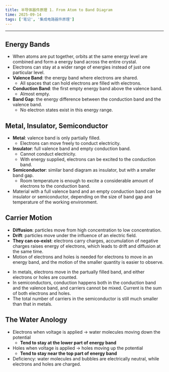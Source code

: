 ```yaml
---
title: 半导体器件原理 1. From Atom to Band Diagram
time: 2025-09-14
tags: ['笔记', '集成电路器件原理']
---
```


---

## Energy Bands

- When atoms are put together, orbits at the same energy level are combined and form a energy band across the entire crystal.
- Electrons can stay at a wider range of energies instead of just one particular level.
- **Valence Band**: the energy band where electrons are shared.
  - All spaces that can hold electrons are filled with electrons.
- **Conduction Band**: the first empty energy band above the valence band.
  - Almost empty.
- **Band Gap**: the energy difference between the conduction band and the valence band.
  - No electron states exist in this energy range.

## Metal, Insulator, Semiconductor

- **Metal**: valence band is only partially filled.
  - Electrons can move freely to conduct electricity.
- **Insulator**: full valence band and empty conduction band.
  - Cannot conduct electricity.
  - With energy supplied, electrons can be excited to the conduction band.
- **Semiconductor**: similar band diagram as insulator, but with a smaller band gap.
  - Room temperature is enough to excite a considerable amount of electrons to the conduction band.
- Material with a full valence band and an empty conduction band can be insulator or semiconductor, depending on the size of band gap and temperature of the working environment.

## Carrier Motion

- **Diffusion**: particles move from high concentration to low concentration.
- **Drift**: particles move under the influence of an electric field.
- **They can co-exist**: electrons carry charges, accumulation of negative charges raises energy of electrons, which leads to drift and diffusion at the same time.
- Motion of electrons and holes is needed for electrons to move in an energy band, and the motion of the smaller quantity is easier to observe.
<!---->
- In metals, electrons move in the partually filled band, and either electrons or holes are counted.
- In semiconductors, conduction happens both in the conduction band and the valence band, and carriers cannot be mixed. Current is the sum of both electrons and holes.
- The total number of carriers in the semiconductor is still much smaller than that in metals.

## The Water Anology

- Electrons when voltage is applied -> water molecules moving down the potential
  - **Tend to stay at the lower part of energy band**
- Holes when voltage is applied -> holes moving up the potential
  - **Tend to stay near the top part of energy band**
- Deficiency: water molecules and bubbles are electrically neutral, while electrons and holes are charged.
